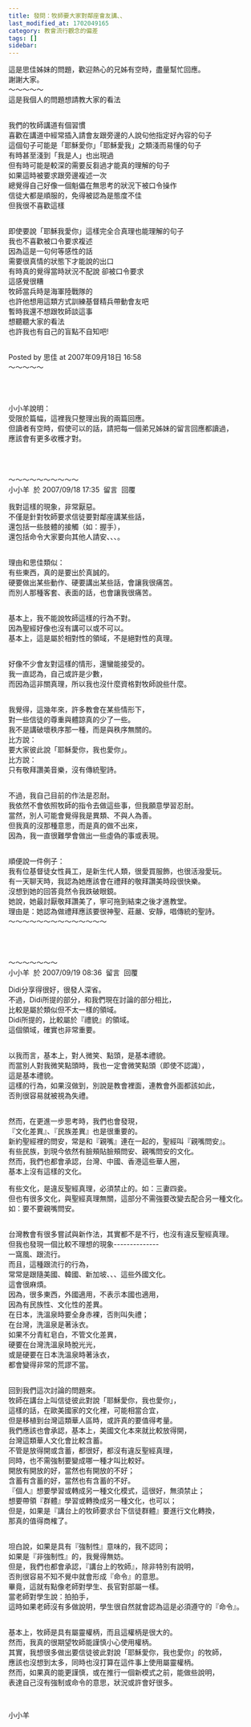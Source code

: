 ```yaml
---
title: 發問：牧師要大家對鄰座會友講、、
last_modified_at: 1702049165
category: 教會流行觀念的偏差
tags: []
sidebar: 
---
```


  <p>這是思佳姊妹的問題，歡迎熱心的兄姊有空時，盡量幫忙回應。<br>
謝謝大家。<br>
～～～～～<br>
這是我個人的問題想請教大家的看法</p>

<p><br>
我們的牧師講道有個習慣<br>
喜歡在講道中經常插入請會友跟旁邊的人說句他指定好內容的句子<br>
這個句子可能是「耶穌愛你」「耶穌愛我」之類淺而易懂的句子<br>
有時甚至淺到「我是人」也出現過<br>
但有時可能是較深的需要反芻過才能真的理解的句子<br>
如果這時被要求跟旁邊複述一次<br>
總覺得自己好像一個魁儡在無思考的狀況下被口令操作<br>
信徒大都是順服的，免得被認為是態度不佳<br>
但我很不喜歡這樣</p>

<p><br>
即使要說「耶穌我愛你」這樣完全合真理也能理解的句子<br>
我也不喜歡被口令要求複述<br>
因為這是一句何等感性的話<br>
需要很真情的狀態下才能說的出口<br>
有時真的覺得當時狀況不配說 卻被口令要求<br>
這感覺很糟<br>
牧師當兵時是海軍陸戰隊的<br>
也許他想用這類方式訓練基督精兵帶動會友吧<br>
暫時我還不想跟牧師談這事<br>
想聽聽大家的看法<br>
也許我也有自己的盲點不自知吧!</p>

<p><br>
Posted by 思佳 at 2007年09月18日 16:58<br>
～～～～～</p>

<p>&nbsp;</p>

<p><br>
小小羊說明：<br>
受限於篇幅，這裡我只整理出我的兩篇回應。<br>
但讀者有空時，假使可以的話，請把每一個弟兄姊妹的留言回應都讀過，<br>
應該會有更多收穫才對。</p>

<p>&nbsp;</p>

<p><br>
～～～～～～～～～～<br>
小小羊&nbsp; 於 2007/09/18 17:35&nbsp; 留言&nbsp; 回覆</p>

<p>我對這樣的現象，非常厭惡。<br>
不僅是針對牧師要求信徒要對鄰座講某些話，<br>
還包括一些肢體的接觸（如：握手），<br>
還包括命令大家要向其他人請安、、、。</p>

<p><br>
理由和思佳類似：<br>
有些東西，真的是要出於真誠的。<br>
硬要做出某些動作、硬要講出某些話，會讓我很痛苦。<br>
而別人那種客套、表面的話，也會讓我很痛苦。</p>

<p><br>
基本上，我不能說牧師這樣的行為不對。<br>
因為聖經好像也沒有講可以或不可以。<br>
基本上，這是屬於相對性的領域，不是絕對性的真理。</p>

<p><br>
好像不少會友對這樣的情形，還蠻能接受的。<br>
我一直認為，自己或許是少數，<br>
而因為這非關真理，所以我也沒什麼資格對牧師說些什麼。</p>

<p><br>
我覺得，這幾年來，許多教會在某些情形下，<br>
對一些信徒的尊重與體諒真的少了一些。<br>
我不是講破壞秩序那一種，而是與秩序無關的。<br>
比方說：<br>
要大家彼此說「耶穌愛你，我也愛你」。<br>
比方說：<br>
只有敬拜讚美音樂，沒有傳統聖詩。</p>

<p><br>
不過，我自己目前的作法是忍耐。<br>
我依然不會依照牧師的指令去做這些事，但我願意學習忍耐。<br>
當然，別人可能會覺得我是異類、不與人為善。<br>
但我真的沒那種意思，而是真的做不出來，<br>
因為，我一直很難學會做出一些虛偽的事或表現。</p>

<p><br>
順便說一件例子：<br>
我有位基督徒女性員工，是新生代人類，很愛買服飾，也很活潑愛玩。<br>
有一天聊天時，我認為她應該會在禮拜的敬拜讚美時段很快樂。<br>
沒想到她的回答竟然令我跌破眼鏡。<br>
她說，她最討厭敬拜讚美了，寧可拖到結束之後才進教堂。<br>
理由是：她認為做禮拜應該要很神聖、莊嚴、安靜，唱傳統的聖詩。<br>
～～～～～～～～～～～～～～</p>

<p>&nbsp;</p>

<p><br>
～～～～～～～<br>
小小羊&nbsp; 於 2007/09/19 08:36&nbsp; 留言&nbsp; 回覆</p>

<p>Didi分享得很好，很發人深省。<br>
不過，Didi所提的部分，和我們現在討論的部分相比，<br>
比較是屬於類似但不太一樣的領域。<br>
Didi所提的，比較屬於『禮貌』的領域。<br>
這個領域，確實也非常重要。</p>

<p><br>
以我而言，基本上，對人微笑、點頭，是基本禮貌。<br>
而當別人對我微笑點頭時，我也一定會微笑點頭（即使不認識），<br>
這是基本禮貌。<br>
這樣的行為，如果沒做到，別說是教會裡面，連教會外面都該如此，<br>
否則很容易就被視為失禮。</p>

<p><br>
然而，在更進一步思考時，我們也會發現，<br>
『文化差異』、『民族差異』也是很重要的。<br>
新約聖經裡的問安，常是和『親嘴』連在一起的，聖經叫『親嘴問安』。<br>
有些民族，到現今依然有臉頰貼臉頰問安、親嘴問安的文化。<br>
然而，我們也都會承認，台灣、中國、香港這些華人圈，<br>
基本上沒有這樣的文化。</p>

<p>有些文化，是違反聖經真理，必須禁止的。如：三妻四妾。<br>
但也有很多文化，與聖經真理無關，這部分不需強要改變去配合另一種文化。<br>
如：要不要親嘴問安。</p>

<p><br>
台灣教會有很多嘗試與新作法，其實都不是不行，也沒有違反聖經真理。<br>
但我也發現一個比較不理想的現象--------------<br>
一窩風、跟流行。<br>
而且，這種跟流行的行為，<br>
常常是跟隨美國、韓國、新加坡、、、這些外國文化。<br>
這會很麻煩。<br>
因為，很多東西，外國適用，不表示本國也適用，<br>
因為有民族性、文化性的差異。<br>
在日本，洗溫泉時要全身赤裸，否則叫失禮；<br>
在台灣，洗溫泉是著泳衣。<br>
如果不分青紅皂白，不管文化差異，<br>
硬要在台灣洗溫泉時脫光光，<br>
或是硬要在日本洗溫泉時著泳衣，<br>
都會變得非常的荒謬不當。</p>

<p><br>
回到我們這次討論的問題來。<br>
牧師在講台上叫信徒彼此對說「耶穌愛你，我也愛你」，<br>
這樣的話，在歐美國家的文化裡，可能相當合宜，<br>
但是移植到台灣這類華人區時，或許真的要值得考量。<br>
我們應該也會承認，基本上，美國文化本來就比較放得開，<br>
台灣這類華人文化會比較含蓄。<br>
不管是放得開或含蓄，都很好，都沒有違反聖經真理，<br>
同時，也不需強制要變成哪一種才叫比較好。<br>
開放有開放的好，當然也有開放的不好；<br>
含蓄有含蓄的好，當然也有含蓄的不好。<br>
『個人』想要學習或轉成另一種文化模式，這很好，無須禁止；<br>
想要帶領『群體』學習或轉換成另一種文化，也可以；<br>
但是，如果是『講台上的牧師要求台下信徒群體』要進行文化轉換，<br>
那真的值得商榷了。</p>

<p><br>
坦白說，如果是具有『強制性』意味的，我不認同；<br>
如果是『非強制性』的，我覺得無妨。<br>
但是，我們也都會承認，『講台上的牧師』，除非特別有說明，<br>
否則很容易不知不覺中就會形成『命令』的意思。<br>
畢竟，這就有點像老師對學生、長官對部屬一樣。<br>
當老師對學生說：拍拍手，<br>
這時如果老師沒有多做說明，學生很自然就會認為這是必須遵守的『命令』。</p>

<p><br>
基本上，牧師是具有屬靈權柄，而且這權柄是很大的。<br>
然而，我真的很期望牧師能謹慎小心使用權柄。<br>
其實，我想很多做出要信徒彼此對說「耶穌愛你，我也愛你」的牧師，<br>
應該也沒想到太多，同時也沒打算在這件事上使用屬靈權柄。<br>
然而，如果真的能更謹慎，或在推行一個新模式之前，能做些說明，<br>
表達自己沒有強制或命令的意思，狀況或許會好很多。</p>

<p>&nbsp;</p>

<p>小小羊</p>

<p>&nbsp;</p>
